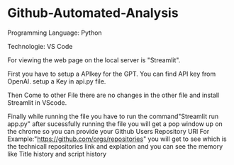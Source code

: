 # Github-Automated-Analysis

Programming Language: Python 

Technologie: VS Code

For viewing the web page on the local server is "Streamlit".

First you have to setup a APIkey for the GPT. You can find API key from OpenAI. setup a Key in api.py file.

Then Come to other File there are no changes in the other file and install Streamlit in VScode. 

Finally while running the file you have to run the command"Streamlit run app.py" after sucessfully running the file you will get a pop window up on the chrome so you can provide your Github Users Repository URl For Example:"https://github.com/orgs/repositories" you will get to see which is the technicall repositories link  and explation and you can see the memory like Title history and script history 
